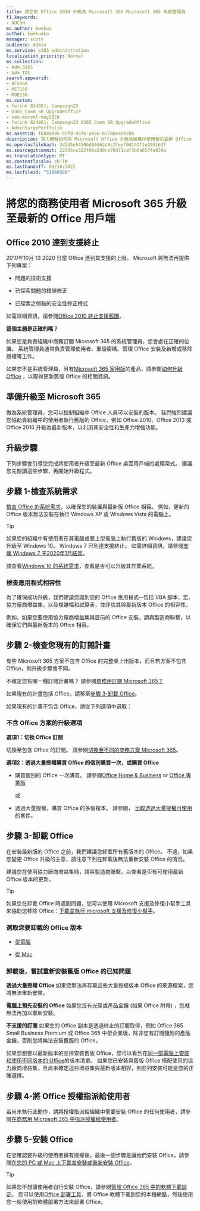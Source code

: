 ```yaml
---
title: 將您的 Office 2010 升級為 Microsoft 365 Microsoft 365 系統管理員
f1.keywords:
- NOCSH
ms.author: kwekua
author: kwekuako
manager: scotv
audience: Admin
ms.service: o365-administration
localization_priority: Normal
ms.collection:
- Adm_O365
- Adm_TOC
search.appverid:
- BCS160
- MET150
- MOE150
ms.custom:
- fwlink 824861; CampaignID
- O365_Comm_SR_UpgradeOffice
- seo-marvel-may2020
- fwlink 824861; CampaignID O365_Comm_SR_UpgradeOffice
- AdminSurgePortfolio
ms.assetid: f6b00895-b5fd-4af6-a656-b7788ea20cbb
description: 深入瞭解如何將 Microsoft Office 升級為組織中使用者的最新 Office 用戶端。
ms.openlocfilehash: 3d2d5e54506d06662c6c2feef0d142f1e195163f
ms.sourcegitcommit: 22505ce322f68a2d0ce70d71caf3b0a657fa838a
ms.translationtype: MT
ms.contentlocale: zh-TW
ms.lasthandoff: 04/16/2021
ms.locfileid: "51860568"
---
```

# <a name="upgrade-your-microsoft-365-for-business-users-to-the-latest-office-client"></a>將您的商務使用者 Microsoft 365 升級至最新的 Office 用戶端

## <a name="office-2010-reaches-end-of-support"></a>Office 2010 達到支援終止

2010年10月 13 2020 日當 Office 達到其支援的上限。 Microsoft 將無法再提供下列專案：

- 問題的技術支援

- 已探索問題的錯誤修正

- 已探索之弱點的安全性修正程式

如需詳細資訊，請參閱[Office 2010 終止支援藍圖](/deployoffice/endofsupport/office-2010-end-support-roadmap)。

 **這個主題是正確的嗎？**
  
 如果您是負責組織中商務訂閱 Microsoft 365 的系統管理員，您會處在正確的位置。 系統管理員通常負責管理使用者、重設密碼、管理 Office 安裝及新增或移除授權等工作。

 如果您不是系統管理員，且有[Microsoft 365 家用版](https://support.microsoft.com/office/28cbc8cf-1332-4f04-9123-9b660abb629e#BKMK_OfficePlans)的產品，請參閱[如何升級 Office](https://support.microsoft.com/office/ee68f6cf-422f-464a-82ec-385f65391350) ，以取得更新舊版 Office 的相關資訊。

## <a name="get-ready-to-upgrade-to-microsoft-365"></a>準備升級至 Microsoft 365

做為系統管理員，您可以控制組織中 Office 人員可以安裝的版本。 我們強烈建議您協助貴組織中的使用者執行舊版的 Office，例如 Office 2010、Office 2013 或 Office 2016 升級為最新版本，以利用其安全性和生產力增強功能。

## <a name="upgrade-steps"></a>升級步驟

下列步驟會引導您完成將使用者升級至最新 Office 桌面用戶端的處理常式。 建議您先閱讀這些步驟，再開始升級程式。
  
## <a name="step-1---check-system-requirements"></a>步驟 1-檢查系統需求

[檢查 Office 的系統需求](https://www.microsoft.com/microsoft-365/microsoft-365-and-office-resources)，以確保您的裝置與最新版 Office 相容。 例如，更新的 Office 版本無法安裝在執行 Windows XP 或 Windows Vista 的電腦上。
  
> [!TIP]
> 如果您的組織中有使用者在其電腦或膝上型電腦上執行舊版的 Windows，建議您升級至 Windows 10。 Windows 7 已到達支援終止。 如需詳細資訊，請參閱[支援 Windows 7 于2020年1月結束](https://www.microsoft.com/microsoft-365/windows/end-of-windows-7-support?rtc=1)。

請查看[Windows 10 的系統需求](https://www.microsoft.com/windows/windows-10-specifications)，查看是否可以升級其作業系統。

### <a name="check-application-compatibility"></a>檢查應用程式相容性

為了確保成功升級，我們建議您識別您的 Office 應用程式--包括 VBA 腳本、宏、協力廠商增益集，以及複雜檔和試算表，並評估其與最新版本 Office 的相容性。
  
例如，如果您要使用協力廠商增益集與目前的 Office 安裝，請與製造商聯繫，以確保它們與最新版本的 Office 相容。
  
## <a name="step-2---check-your-existing-subscription-plan"></a>步驟 2-檢查您現有的訂閱計畫

有些 Microsoft 365 方案不包含 Office 的完整桌上出版本，而且若方案不包含 Office，則升級步驟會不同。
  
不確定您有哪一種訂閱計畫嗎？ 請參閱[商務用訂閱 Microsoft 365？](../admin-overview/what-subscription-do-i-have.md)
  
如果現有的計畫包括 Office，請移至[步驟 3-卸載 Office](#step-3---uninstall-office)。
  
如果現有的計畫不包含 Office，請從下列選項中選取：
  
### <a name="upgrade-options-for-plans-that-dont-include-office"></a>不含 Office 方案的升級選項

 **選項1：切換 Office 訂閱**

切換至包含 Office 的訂閱。 請參閱[切換至不同的商務方案 Microsoft 365](../../commerce/subscriptions/switch-to-a-different-plan.md)。

**選項2：透過大量授權購買 Office 的個別購買一次，或購買 Office**

 - 購買個別的 Office 一次購買。 請參閱[Office Home &amp; Business](https://www.microsoft.com/microsoft-365/buy/compare-all-microsoft-365-products-b) or [Office 專業版](https://www.microsoft.com/microsoft-365/p/office-professional-2019/CFQ7TTC0K7C5/)

     或

 - 透過大量授權，購買 Office 的多個複本。 請參閱， [比較透過大量授權可使用的套件](https://products.office.com/business/microsoft-office-volume-licensing-suites-comparison)。

## <a name="step-3---uninstall-office"></a>步驟 3-卸載 Office

在安裝最新版的 Office 之前，我們建議您卸載所有舊版本的 Office。 不過，如果您變更 Office 升級的主意，請注意下列在卸載後無法重新安裝 Office 的情況。
  
建議您在使用協力廠商增益集時，請與製造商聯繫，以查看是否有可使用最新 Office 版本的更新。

> [!TIP]
> 如果您在卸載 Office 時遇到問題，您可以使用 Microsoft 支援及修復小幫手工具來協助您移除 Office：[下載並執行 microsoft 支援及修復小幫手](https://go.microsoft.com/fwlink/?LinkID=2155008)。

### <a name="select-the-version-of-office-you-want-to-uninstall"></a>選取您要卸載的 Office 版本

- [從電腦](https://support.microsoft.com/office/9dd49b83-264a-477a-8fcc-2fdf5dbf61d8)

- [從 Mac](https://support.microsoft.com/office/eefa1199-5b58-43af-8a3d-b73dc1a8cae3)
  
### <a name="known-issues-trying-to-reinstall-older-versions-of-office-after-an-uninstall"></a>卸載後，嘗試重新安裝舊版 Office 的已知問題

 **透過大量授權 Office** 如果您無法再存取這些大量授權版本 Office 的來源檔案，您將無法重新安裝。

 **電腦上預先安裝的 Office** 如果您沒有光碟或產品金鑰 (如果 Office 附帶) ，您就無法再加以重新安裝。

 **不支援的訂閱** 如果您的 Office 副本是透過終止的訂閱取得，例如 Office 365 Small Business Premium 或 Office 365 中型企業版，除非您有訂閱隨附的產品金鑰，否則您將無法安裝舊版的 Office。

如果您想要以最新版本的並排安裝舊版 Office，您可以看到在[同一部電腦上安裝和使用不同版本的 Office](https://support.microsoft.com/office/6ebb44ce-18a3-43f9-a187-b78c513788bf)的版本清單。 如果您已安裝與舊版 Office 搭配使用的協力廠商增益集，且尚未確定這些增益集與最新版本相容，則並列安裝可能是您的正確選擇。

## <a name="step-4---assign-office-licenses-to-users"></a>步驟 4-將 Office 授權指派給使用者

若尚未執行此動作，請將授權指派給組織中需要安裝 Office 的任何使用者，請參閱[在商務用 Microsoft 365 中指派授權給使用者](../manage/assign-licenses-to-users.md)。
  
## <a name="step-5---install-office"></a>步驟 5-安裝 Office

在您確認要升級的使用者擁有授權後，最後一個步驟是讓他們安裝 Office，請參閱[在您的 PC 或 Mac 上下載並安裝或重新安裝 Office](https://support.microsoft.com/office/4414eaaf-0478-48be-9c42-23adc4716658)。
  
> [!TIP]
> 如果您不想讓使用者自行安裝 Office，請參閱[管理 Office 365 中的軟體下載設定](/DeployOffice/manage-software-download-settings-office-365)。 您可以使用[Office 部署工具](/DeployOffice/overview-office-deployment-tool)，將 Office 軟體下載到您的本機網路，然後使用您一般使用的軟體部署方法來部署 Office。